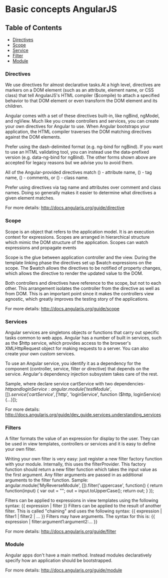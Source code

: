 # Basic concepts AngularJS

## Table of Contents

* <a href='#directives'>Directives</a>
* <a href='#scope'>Scope</a>
* <a href='#service'>Service</a>
* <a href='#filter'>Filter</a>
* <a href='#module'>Module</a>


### <a name='directives'>Directives</a>

We use directives for almost declarative tasks.At a high level, directives are markers on a DOM element (such as an attribute, element name, or CSS class) that tell AngularJS's HTML compiler ($compile) to attach a specified behavior to that DOM element or even transform the DOM element and its children.

Angular comes with a set of these directives built-in, like ngBind, ngModel, and ngView. Much like you create controllers and services, you can create your own directives for Angular to use. When Angular bootstraps your application, the HTML compiler traverses the DOM matching directives against the DOM elements.

Prefer using the dash-delimited format (e.g. ng-bind for ngBind). If you want to use an HTML validating tool, you can instead use the data-prefixed version (e.g. data-ng-bind for ngBind). The other forms shown above are accepted for legacy reasons but we advise you to avoid them.

All of the Angular-provided directives match 
(<span my-dir="exp"></span>) - attribute name,
(<my-dir></my-dir>) - tag name, 
(<!-- directive: my-dir exp -->) - comments, or 
(<span class="my-dir: exp;"></span>) - class name. 

Prefer using directives via tag name and attributes over comment and class names. Doing so generally makes it easier to determine what directives a given element matches.

For more details: http://docs.angularjs.org/guide/directive 

### <a name='scope'>Scope</a>

Scope is an object that refers to the application model. It is an execution context for expressions. Scopes are arranged in hierarchical structure which mimic the DOM structure of the application. Scopes can watch expressions and propagate events

Scope is the glue between application controller and the view. During the template linking phase the directives set up $watch expressions on the scope. The $watch allows the directives to be notified of property changes, which allows the directive to render the updated value to the DOM.

Both controllers and directives have reference to the scope, but not to each other. This arrangement isolates the controller from the directive as well as from DOM. This is an important point since it makes the controllers view agnostic, which greatly improves the testing story of the applications.

For more details: http://docs.angularjs.org/guide/scope

### <a name='service'>Services</a>

Angular services are singletons objects or functions that carry out specific tasks common to web apps. Angular has a number of built in services, such as the $http service, which provides access to the browser's XMLHttpRequest object for making requests to a server. You can also create your own custom services.

To use an Angular service, you identify it as a dependency for the component (controller, service, filter or directive) that depends on the service. Angular's dependency injection subsystem takes care of the rest.

Sample, where declare service cartService with two dependencies- $http and loginService : 
 angular.module('testModule',[]).service('cartService', ['$http', 'loginService', function ($http, loginService) {...}]);

For more details: http://docs.angularjs.org/guide/dev_guide.services.understanding_services

### <a name='filter'>Filters</a>

A filter formats the value of an expression for display to the user. They can be used in view templates, controllers or services and it is easy to define your own filter.

Writing your own filter is very easy: just register a new filter factory function with your module. Internally, this uses the filterProvider. This factory function should return a new filter function which takes the input value as the first argument. Any filter arguments are passed in as additional arguments to the filter function.
Sample:
angular.module('MyReverseModule', []).filter('uppercase', function() {
    return function(input) {
      var out = "";
      out = input.toUpperCase();
      return out;
    }
  });

Filters can be applied to expressions in view templates using the following syntax: {{ expression | filter }}
Filters can be applied to the result of another filter. This is called "chaining" and uses the following syntax: {{ expression | filter1 | filter2 | ... }}
Filters may have arguments. The syntax for this is: {{ expression | filter:argument1:argument2:... }}

For more details: http://docs.angularjs.org/guide/filter

### <a name='module'>Module</a>

Angular apps don't have a main method. Instead modules declaratively specify how an application should be bootstrapped. 

For more details: http://docs.angularjs.org/guide/module

